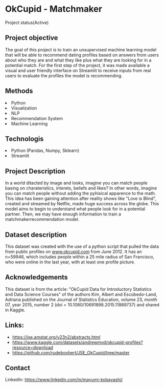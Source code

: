 # OkCupid - Matchmaker
Project status(Active)

## Project objective
The goal of this project is to train an unsupervised machine learning model that will be able to recommend dating profiles based on answers from users about who they are and what they like plus what they are looking for in a potential match. 
For the first step of the project, it was made available a visual and user friendly interface on Streamlit to receive inputs from real users to evaluate the profiles the model is recommending.

## Methods
<li>Python</li>
<li>Visualization</li>
<li>NLP</li>
<li>Recommendation System</li>
<li>Machine Learning</li>

## Technologis
<li>Python (Pandas, Numpy, Sklearn)</li>
<li>Streamlit</li>

## Project Description
In a world ditacted by image and looks, imagine you can match people basing on charateristics, interets, beliefs and likes? In other words, imagine you can match people without adding the pyhisical apparence to the math. This idea has been gaining attention after reality shows like "Love is Blind", created and streamed by Netflix, made huge success across the globe. This model aims to begin to understand what people look for in a potential partner. Then, we may have enough information to train a matchmakerrecommendation model.  

## Dataset description
This dataset was created with the use of a python script that pulled the data from public profiles on www.okcupid.com from June 2012. It has an n=59946, which includes people within a 25 mile radius of San Francisco, who were online in the last year, with at least one profile picture.

## Acknowledgements
This dataset is from the article: "OkCupid Data for Introductory Statistics and Data Science Courses" of the authors Kim, Albert and Escobedo-Land, Adriana published on the Journal of Statistics Education, volume 23, month 07, year 2015, number 2 (doi = 10.1080/10691898.2015.11889737) and shared in Kaggle.

## Links: 
*   https://jse.amstat.org/v23n2/abstracts.html
*   https://www.kaggle.com/datasets/andrewmvd/okcupid-profiles?resource=download
*   https://github.com/rudeboybert/JSE_OkCupid/tree/master

## Contact
LinkedIn: https://www.linkedin.com/in/mayumi-kobayashi/
